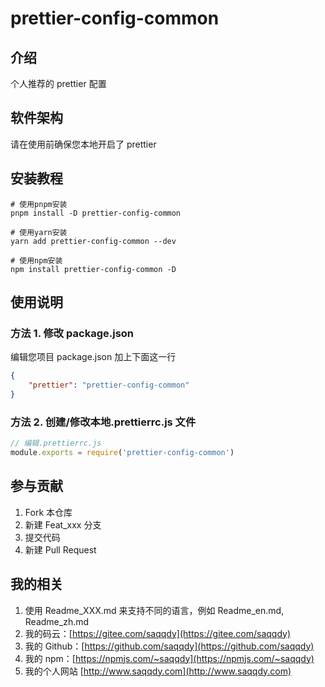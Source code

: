 # prettier-config-common

## 介绍

个人推荐的 prettier 配置

## 软件架构

请在使用前确保您本地开启了 prettier

## 安装教程

```shell
# 使用pnpm安装
pnpm install -D prettier-config-common

# 使用yarn安装
yarn add prettier-config-common --dev

# 使用npm安装
npm install prettier-config-common -D
```

## 使用说明

### 方法 1. 修改 package.json

编辑您项目 package.json 加上下面这一行

```json
{
    "prettier": "prettier-config-common"
}
```

### 方法 2. 创建/修改本地.prettierrc.js 文件

```js
// 编辑.prettierrc.js
module.exports = require('prettier-config-common')
```

## 参与贡献

1. Fork 本仓库
2. 新建 Feat_xxx 分支
3. 提交代码
4. 新建 Pull Request

## 我的相关

1. 使用 Readme_XXX.md 来支持不同的语言，例如 Readme_en.md, Readme_zh.md
2. 我的码云：[https://gitee.com/saqqdy](https://gitee.com/saqqdy)
3. 我的 Github：[https://github.com/saqqdy](https://github.com/saqqdy)
4. 我的 npm：[https://npmjs.com/~saqqdy](https://npmjs.com/~saqqdy)
5. 我的个人网站 [http://www.saqqdy.com](http://www.saqqdy.com)
